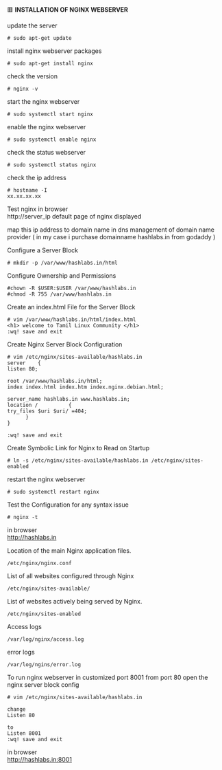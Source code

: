 :red_square: __INSTALLATION OF NGINX WEBSERVER__

update the server
```
# sudo apt-get update
```
install nginx webserver packages
```
# sudo apt-get install nginx
```
check the version
```
# nginx -v
```
start the nginx webserver
```
# sudo systemctl start nginx
```
enable the nginx webserver
```
# sudo systemctl enable nginx
```
check the status webserver
```
# sudo systemctl status nginx
```
check the ip address
```
# hostname -I
xx.xx.xx.xx
```
Test nginx in browser\
http://server_ip
default page of nginx displayed

map this ip address to domain name in dns management of domain name provider
( in my case i purchase domainname hashlabs.in from godaddy )

Configure a Server Block
```
# mkdir -p /var/www/hashlabs.in/html
```
Configure Ownership and Permissions
```
#chown -R $USER:$USER /var/www/hashlabs.in
#chmod -R 755 /var/www/hashlabs.in
```
Create an index.html File for the Server Block
```
# vim /var/www/hashlabs.in/html/index.html
<h1> welcome to Tamil Linux Community </h1>
:wq! save and exit
```
Create Nginx Server Block Configuration
```
# vim /etc/nginx/sites-available/hashlabs.in
server    {
listen 80;
 
root /var/www/hashlabs.in/html;
index index.html index.htm index.nginx.debian.html;
 
server_name hashlabs.in www.hashlabs.in;
location /          {
try_files $uri $uri/ =404;
      }
}

:wq! save and exit
```
Create Symbolic Link for Nginx to Read on Startup
```
# ln -s /etc/nginx/sites-available/hashlabs.in /etc/nginx/sites-enabled
```
restart the nginx webserver
```
# sudo systemctl restart nginx
```

Test the Configuration for any syntax issue
```
# nginx -t
```
in browser
\
http://hashlabs.in


Location of the main Nginx application files.
```
/etc/nginx/nginx.conf
```
List of all websites configured through Nginx
```
/etc/nginx/sites-available/
```
List of websites actively being served by Nginx.
```
/etc/nginx/sites-enabled
```
Access logs 
```
/var/log/nginx/access.log 
```
error logs
```
/var/log/ngins/error.log
```
To run nginx webserver in customized port 8001 from port 80
open the nginx server block config 
```
# vim /etc/nginx/sites-available/hashlabs.in

change 
Listen 80

to
Listen 8001
:wq! save and exit
```
in browser
\
http://hashlabs.in:8001

